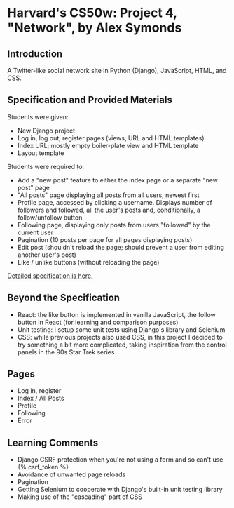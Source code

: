 # Harvard's CS50w: Project 4, "Network", by Alex Symonds

## Introduction
A Twitter-like social network site in Python (Django), JavaScript, HTML, and CSS.

## Specification and Provided Materials
Students were given:
* New Django project
* Log in, log out, register pages (views, URL and HTML templates)
* Index URL; mostly empty boiler-plate view and HTML template
* Layout template

Students were required to:
* Add a "new post" feature to either the index page or a separate "new post" page
* "All posts" page displaying all posts from all users, newest first
* Profile page, accessed by clicking a username. Displays number of followers and followed, all the user's posts and, conditionally, a follow/unfollow button
* Following page, displaying only posts from users "followed" by the current user
* Pagination (10 posts per page for all pages displaying posts)
* Edit post (shouldn't reload the page; should prevent a user from editing another user's post)
* Like / unlike buttons (without reloading the page)

[Detailed specification is here.](https://cs50.harvard.edu/web/2020/projects/4/network/)

## Beyond the Specification
* React: the like button is implemented in vanilla JavaScript, the follow button in React (for learning and comparison purposes)
* Unit testing: I setup some unit tests using Django's library and Selenium
* CSS: while previous projects also used CSS, in this project I decided to try something a bit more complicated, taking inspiration from the control panels in the 90s Star Trek series

## Pages
* Log in, register
* Index / All Posts
* Profile
* Following
* Error

## Learning Comments
* Django CSRF protection when you're not using a form and so can't use {% csrf_token %}
* Avoidance of unwanted page reloads
* Pagination
* Getting Selenium to cooperate with Django's built-in unit testing library
* Making use of the "cascading" part of CSS



